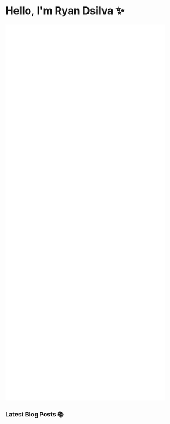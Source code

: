 # Hello, I'm Ryan Dsilva :sparkles:

![Metrics](./my-metrics.svg)
### Latest Blog Posts :books:
<!-- BLOG-POST-LIST:START -->
<!-- BLOG-POST-LIST:END -->